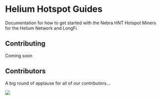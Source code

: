 # Helium Hotspot Guides

Documentation for how to get started with the Nebra HNT Hotspot Miners for the Helium Network and LongFi.

## Contributing

Coming soon

## Contributors

A big round of applause for all of our contributors...

<a href="https://github.com/NebraLtd/Helium-Guides/graphs/contributors">
  <img src="https://contrib.rocks/image?repo=NebraLtd/Helium-Guides" />
</a>
